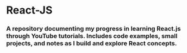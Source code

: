 ﻿# React-JS

### A repository documenting my progress in learning React.js through YouTube tutorials. Includes code examples, small projects, and notes as I build and explore React concepts.
